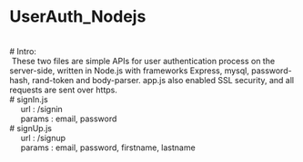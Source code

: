# UserAuth_Nodejs
<br>
# Intro:
<br>&nbsp;These two files are simple APIs for user authentication process on the server-side, written in Node.js with frameworks Express, mysql, password-hash, rand-token and body-parser. app.js also enabled SSL security, and all requests are sent over https. <br>
# signIn.js
<br> &nbsp;&nbsp;&nbsp;&nbsp; url : /signin 
<br> &nbsp;&nbsp;&nbsp;&nbsp; params : email, password
<br>
# signUp.js
<br> &nbsp;&nbsp;&nbsp;&nbsp; url : /signup
<br> &nbsp;&nbsp;&nbsp;&nbsp; params : email, password, firstname, lastname
